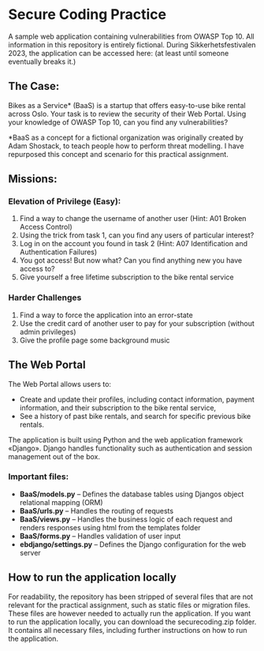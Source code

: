# Secure Coding Practice
 A sample web application containing vulnerabilities from OWASP Top 10. All information in this repository is entirely fictional.
 During Sikkerhetsfestivalen 2023, the application can be accessed here: (at least until someone eventually breaks it.)

## The Case:
 Bikes as a Service* (BaaS) is a startup that offers easy-to-use bike rental across Oslo. Your task is to review the security of their Web Portal. Using your knowledge of OWASP Top 10, can you find any vulnerabilities?

 *BaaS as a concept for a fictional organization was originally created by Adam Shostack, to teach people how to perform threat modelling. I have repurposed this concept and scenario for this practical assignment.

 ## Missions:
  ### Elevation of Privilege (Easy):
   1. Find a way to change the username of another user (Hint: A01 Broken Access Control)
   2. Using the trick from task 1, can you find any users of particular interest?
   3. Log in on the account you found in task 2 (Hint: A07 Identification and Authentication Failures)
   4. You got access! But now what? Can you find anything new you have access to?
   5. Give yourself a free lifetime subscription to the bike rental service

 ### Harder Challenges
  1. Find a way to force the application into an error-state
  2. Use the credit card of another user to pay for your subscription (without admin privileges)
  3. Give the profile page some background music
     
## The Web Portal
 The Web Portal allows users to:
 - Create and update their profiles, including contact information, payment information, and their subscription to the bike rental service,
 - See a history of past bike rentals, and search for specific previous bike rentals.

 The application is built using Python and the web application framework «Django». Django handles functionality such as authentication and session management out of the box.

 ### Important files:
 - **BaaS/models.py** – Defines the database tables using Djangos object relational mapping (ORM)
 - **BaaS/urls.py** – Handles the routing of requests
 - **BaaS/views.py** – Handles the business logic of each request and renders responses using html from the templates folder
 - **BaaS/forms.py** – Handles validation of user input
 - **ebdjango/settings.py** – Defines the Django configuration for the web server

## How to run the application locally
 For readability, the repository has been stripped of several files that are not relevant for the practical assignment, such as static files or migration files. These files are however needed to actually run the application.
 If you want to run the application locally, you can download the securecoding.zip folder. It contains all necessary files, including further instructions on how to run the application.